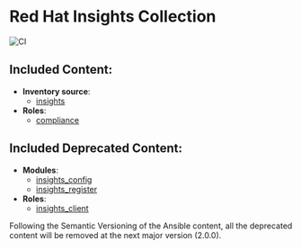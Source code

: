 Red Hat Insights Collection
===========================
![CI](https://github.com/redhatinsights/ansible-collections-insights/workflows/CI/badge.svg)
## Included Content:

  - **Inventory source**:
    - [insights](https://github.com/redhatinsights/ansible-collections-insights/blob/master/docs/inventory.md)
  - **Roles**:
    - [compliance](https://github.com/redhatinsights/ansible-collections-insights/blob/master/roles/compliance/README.md)

## Included Deprecated Content:

  - **Modules**:
    - [insights_config](https://github.com/redhatinsights/ansible-collections-insights/blob/master/docs/insights_config.md)
    - [insights_register](https://github.com/redhatinsights/ansible-collections-insights/blob/master/docs/insights_register.md)
  - **Roles**:
    - [insights_client](https://github.com/redhatinsights/ansible-collections-insights/blob/master/roles/insights_client/README.md)

Following the Semantic Versioning of the Ansible content, all the deprecated
content will be removed at the next major version (2.0.0).
